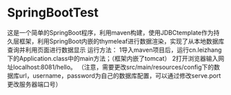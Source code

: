 # SpringBootTest
这是一个简单的SpringBoot程序，利用maven构建，使用JDBCtemplate作为持久层框架，利用SpringBoot内嵌的thymeleaf进行数据渲染，实现了从本地数据库查询并利用页面进行数据显示
运行方法：
1导入maven项目后，运行cn.leizhang下的Application.class中的main方法；（框架内嵌了tomcat）
2打开浏览器输入网址localhost:8081/hello。
（注意，需要更改src/main/resources/config下的数据库url，username，password为自己的数据库配置，可以通过修改serve.port更改服务器端口号）
